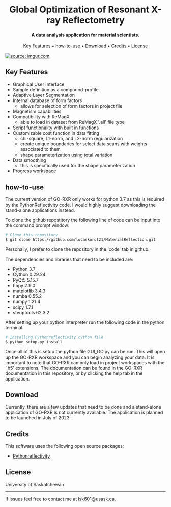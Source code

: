 
<h1 align="center">
  <br>
  Global Optimization of Resonant X-ray Reflectometry
  <br>
</h1>

<h4 align="center">A data analysis application for material scientists.</h4>

<p align="center">
  <a href="#key-features">Key Features</a> •
  <a href="#how-to-use">how-to-use</a> •
  <a href="#download">Download</a> •
  <a href="#credits">Credits</a> •
  <a href="#license">License</a>
</p>

<a href="https://imgur.com/2ucv2rp"><img src="https://i.imgur.com/2ucv2rp.png" title="source: imgur.com" /></a>

## Key Features

* Graphical User Interface
* Sample definition as a compound-profile
* Adaptive Layer Segmentation
* Internal database of form factors
  - allows for selection of form factors in project file
* Magnetism capabilities
* Compatibility with ReMagX
  - able to load in dataset from ReMagX '.all' file type
* Script functionality with built in functions
* Customizable cost function in data fitting
  - chi-square, L1-norm, and L2-norm regularization
  - create unique boundaries for select data scans with weights associated to them
  - shape parameterization using total variation
* Data smoothing
  - this is specifically used for the shape parameterization
* Progress workspace

## how-to-use

The current version of GO-RXR only works for python 3.7 as this is required by the PythonReflectivity code. I would highly suggest downloading the stand-alone applications instead.

To clone the github repostitory the following line of code can be input into the command prompt window:
```bash
# Clone this repository
$ git clone https://github.com/lucaskorol21/MaterialReflection.git
```
Personally, I prefer to clone the repository in the 'code' tab in github.

The dependencies and libraries that need to be included are:
 - Python 3.7
 - Cython 0.29.24
 - PyQt5 5.15.7
 - h5py 2.9.0
 - matplotlib 3.4.3
 - numba 0.55.2
 - numpy 1.21.4
 - scipy 1.7.1
 - steuptools 62.3.2

After setting up your python interpreter run the following code in the python terminal.

```bash
# Installing Pythonreflectivity cython file
$ python setup.py install
```
Once all of this is setup the python file GUI_GO.py can be run. This will open up the GO-RXR workspace and you can begin analyzing your data. It is important to note that GO-RXR can only load in project workspaces with the '.h5' extensions. The documentation can be found in the GO-RXR documentation in this repository, or by clicking the help tab in the application.


## Download

Currently, there are a few updates that need to be done and a stand-alone application of GO-RXR is not currently available. The application is planned to be launched in July of 2023.


## Credits

This software uses the following open source packages:
- [Pythonreflectivity](https://github.com/malaclypseII/PyXMRTool.git)

## License

University of Saskatchewan


---

If issues feel free to contact me at lsk601@usask.ca.


